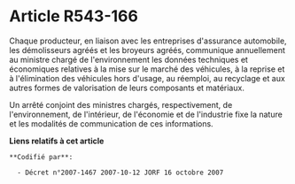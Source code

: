 # Article R543-166

Chaque producteur, en liaison avec les entreprises d'assurance automobile, les démolisseurs agréés et les broyeurs agréés,
communique annuellement au ministre chargé de l'environnement les données techniques et économiques relatives à la mise sur
le marché des véhicules, à la reprise et à l'élimination des véhicules hors d'usage, au réemploi, au recyclage et aux autres
formes de valorisation de leurs composants et matériaux.

Un arrêté conjoint des ministres chargés, respectivement, de l'environnement, de l'intérieur, de l'économie et de l'industrie
fixe la nature et les modalités de communication de ces informations.

**Liens relatifs à cet article**

	**Codifié par**:

	  - Décret n°2007-1467 2007-10-12 JORF 16 octobre 2007
